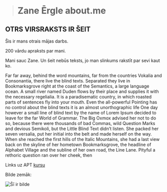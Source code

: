 
> # Zane Ērgle about.me
## OTRS VIRSRAKSTS IR ŠEIT

Šis ir mans otrais mājas darbs.

200 vārdu apraksts par mani.

Mani sauc Zane. 
Un šeit nebūs teksts, jo man slinkums rakstīt par sevi kaut ko. 

Far far away, behind the word mountains, far from the countries Vokalia and Consonantia, there live the blind texts. Separated they live in Bookmarksgrove right at the coast of the Semantics, a large language ocean. A small river named Duden flows by their place and supplies it with the necessary regelialia. It is a paradisematic country, in which roasted parts of sentences fly into your mouth. Even the all-powerful Pointing has no control about the blind texts it is an almost unorthographic life One day however a small line of blind text by the name of Lorem Ipsum decided to leave for the far World of Grammar. The Big Oxmox advised her not to do so, because there were thousands of bad Commas, wild Question Marks and devious Semikoli, but the Little Blind Text didn’t listen. She packed her seven versalia, put her initial into the belt and made herself on the way. When she reached the first hills of the Italic Mountains, she had a last view back on the skyline of her hometown Bookmarksgrove, the headline of Alphabet Village and the subline of her own road, the Line Lane. Pityful a rethoric question ran over her cheek, then

Links uz APT [kursu](https://edu.lu.lv/course/view.php?id=2225)

Bilde zemāk:

![Šī ir bilde](https://i.pinimg.com/564x/ad/b4/12/adb4123fcf25b79ec8a16fbf13a78e86.jpg)

